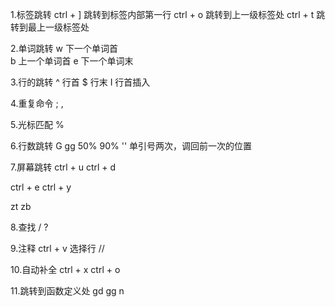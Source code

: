 

1.标签跳转
ctrl + ] 跳转到标签内部第一行
ctrl + o 跳转到上一级标签处
ctrl + t 跳转到最上一级标签处

2.单词跳转
w 下一个单词首  
b 上一个单词首
e 下一个单词末

3.行的跳转
^ 行首
$ 行末
I 行首插入 

4.重复命令
;
,

5.光标匹配
%

6.行数跳转
G
gg
50%
90%
'' 单引号两次，调回前一次的位置

7.屏幕跳转
ctrl + u
ctrl + d

ctrl + e
ctrl + y

zt
zb

8.查找
/
?

9.注释
ctrl + v
选择行
//

10.自动补全
ctrl + x
ctrl + o

11.跳转到函数定义处
gd
gg
n
